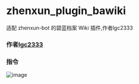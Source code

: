 # zhenxun_plugin_bawiki
适配 zhenxun-bot 的碧蓝档案 Wiki 插件,作者lgc2333
### 作者[lgc2333](https://github.com/lgc2333/nonebot-plugin-bawiki)
### 指令
![image](https://user-images.githubusercontent.com/55885527/187057588-2bcc03ef-012d-4467-8e0c-f0c88db84ef0.png)
